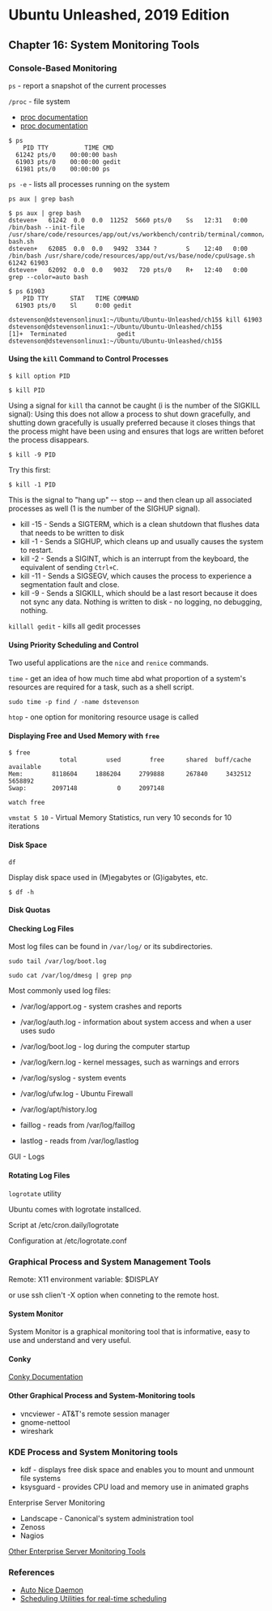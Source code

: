 # Ubuntu Unleashed, 2019 Edition

## Chapter 16: System Monitoring Tools

### Console-Based Monitoring

`ps` - report a snapshot of the current processes

`/proc` - file system

* [proc documentation](https://docs.kernel.org/filesystems/proc.html)
* [proc documentation](https://tldp.org/LDP/Linux-Filesystem-Hierarchy/html/proc.html)

```
$ ps
    PID TTY          TIME CMD
  61242 pts/0    00:00:00 bash
  61903 pts/0    00:00:00 gedit
  61981 pts/0    00:00:00 ps
```

`ps -e` - lists all processes running on the system

`ps aux | grep bash`

```
$ ps aux | grep bash
dsteven+   61242  0.0  0.0  11252  5660 pts/0    Ss   12:31   0:00 /bin/bash --init-file /usr/share/code/resources/app/out/vs/workbench/contrib/terminal/common/scripts/shellIntegration-bash.sh
dsteven+   62085  0.0  0.0   9492  3344 ?        S    12:40   0:00 /bin/bash /usr/share/code/resources/app/out/vs/base/node/cpuUsage.sh 61242 61903
dsteven+   62092  0.0  0.0   9032   720 pts/0    R+   12:40   0:00 grep --color=auto bash
```

```
$ ps 61903
    PID TTY      STAT   TIME COMMAND
  61903 pts/0    Sl     0:00 gedit
```

```
dstevenson@dstevensonlinux1:~/Ubuntu/Ubuntu-Unleashed/ch15$ kill 61903
dstevenson@dstevensonlinux1:~/Ubuntu/Ubuntu-Unleashed/ch15$ 
[1]+  Terminated              gedit
dstevenson@dstevensonlinux1:~/Ubuntu/Ubuntu-Unleashed/ch15$
```

#### Using the `kill` Command to Control Processes

`$ kill option PID`

`$ kill PID`

Using a signal for `kill` tha cannot be caught (i is the number of the SIGKILL signal):
Using this does not allow a process to shut down gracefully, and shutting down gracefully is usually preferred because it closes things that the process might have been using and ensures that logs are written beforet the process disappears.

`$ kill -9 PID`

Try this first:

`$ kill -1 PID`

This is the signal to "hang up" -- stop -- and then clean up all associated processes as well (1 is the number of the SIGHUP signal).

* kill -15 - Sends a SIGTERM, which is a clean shutdown that flushes data that needs to be written to disk
* kill -1 - Sends a SIGHUP, which cleans up and usually causes the system to restart.
* kill -2 - Sends a SIGINT, which is an interrupt from the keyboard, the equivalent of sending `Ctrl+C`.
* kill -11 - Sends a SIGSEGV, which causes the process to experience a segmentation fault and close.
* kill -9 - Sends a SIGKILL, which should be a last resort because it does not sync any data. Nothing is written to disk - no logging, no debugging, nothing.

`killall gedit` - kills all gedit processes

#### Using Priority Scheduling and Control

Two useful applications are the `nice` and `renice` commands.

`time` - get an idea of how much time abd what proportion of a system's resources are required for a task, such as a shell script.

`sudo time -p find / -name dstevenson`

`htop` - one option for monitoring resource usage is called

#### Displaying Free and Used Memory with `free`

```
$ free
              total        used        free      shared  buff/cache   available
Mem:        8118604     1886204     2799888      267840     3432512     5658892
Swap:       2097148           0     2097148
```

`watch free`

`vmstat 5 10` - Virtual Memory Statistics, run very 10 seconds for 10 iterations

#### Disk Space

`df`

Display disk space used in (M)egabytes or (G)igabytes, etc.

`$ df -h`

#### Disk Quotas

#### Checking Log Files

Most log files can be found in `/var/log/` or its subdirectories.

`sudo tail /var/log/boot.log`

`sudo cat /var/log/dmesg | grep pnp`

Most commonly used log files:

* /var/log/apport.og - system crashes and reports
* /var/log/auth.log - information about system access and when a user uses sudo
* /var/log/boot.log - log during the computer startup
* /var/log/kern.log - kernel messages, such as warnings and errors
* /var/log/syslog - system events
* /var/log/ufw.log - Ubuntu Firewall
* /var/log/apt/history.log

* faillog - reads from /var/log/faillog
* lastlog - reads from /var/log/lastlog

GUI - Logs

#### Rotating Log Files

`logrotate` utility

Ubuntu comes with logrotate installced.

Script at /etc/cron.daily/logrotate

Configuration at /etc/logrotate.conf

### Graphical Process and System Management Tools

Remote: X11 environment variable: $DISPLAY

or use ssh clien't -X option when conneting to the remote host.


#### System Monitor

System Monitor is a graphical monitoring tool that is informative, easy to use and understand and very useful.
#### Conky

[Conky Documentation](https://github.com/brndnmtthws/conky)

#### Other Graphical Process and System-Monitoring tools

* vncviewer - AT&T's remote session manager
* gnome-nettool 
* wireshark

### KDE Process and System Monitoring tools

* kdf - displays free disk space and enables you to mount and unmount file systems
* ksysguard - provides CPU load and memory use in animated graphs
  
Enterprise Server Monitoring

* Landscape - Canonical's system administration tool
* Zenoss
* Nagios

[Other Enterprise Server Monitoring Tools](https://help.ubuntu.com/community/Servers#Monitoring)

### References

* [Auto Nice Daemon](http://and.sourceforge.net/)
* [Scheduling Utilities for real-time scheduling](http://sourceforge.net/projects/schedutils)